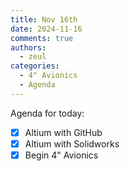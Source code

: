 ```yaml
---
title: Nov 16th
date: 2024-11-16
comments: true
authors:
  - zeul
categories:
  - 4" Avionics
  - Agenda
---
```


Agenda for today:

- [x] Altium with GitHub
- [x] Altium with Solidworks
- [x] Begin 4" Avionics